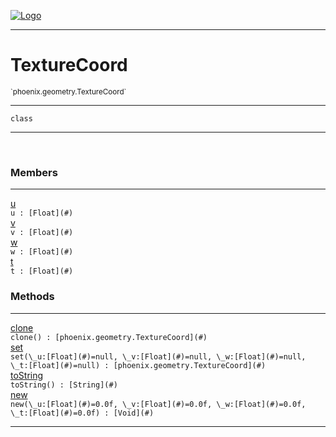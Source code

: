 
[![Logo](../../../images/logo.png)](../../../api/index.html)

---



<h1>TextureCoord</h1>
<small>`phoenix.geometry.TextureCoord`</small>



---

`class`

---

&nbsp;
&nbsp;



<h3>Members</h3> <hr/><span class="member apipage">
                <a name="u"><a class="lift" href="#u">u</a></a><div class="clear"></div><code class="signature apipage">u : [Float](#)</code><br/></span>
            <span class="small_desc_flat"></span><span class="member apipage">
                <a name="v"><a class="lift" href="#v">v</a></a><div class="clear"></div><code class="signature apipage">v : [Float](#)</code><br/></span>
            <span class="small_desc_flat"></span><span class="member apipage">
                <a name="w"><a class="lift" href="#w">w</a></a><div class="clear"></div><code class="signature apipage">w : [Float](#)</code><br/></span>
            <span class="small_desc_flat"></span><span class="member apipage">
                <a name="t"><a class="lift" href="#t">t</a></a><div class="clear"></div><code class="signature apipage">t : [Float](#)</code><br/></span>
            <span class="small_desc_flat"></span>





<h3>Methods</h3> <hr/><span class="method apipage">
            <a name="clone"><a class="lift" href="#clone">clone</a></a> <div class="clear"></div><code class="signature apipage">clone() : [phoenix.geometry.TextureCoord](#)</code><br/><span class="small_desc_flat"></span>
        </span>
    <span class="method apipage">
            <a name="set"><a class="lift" href="#set">set</a></a> <div class="clear"></div><code class="signature apipage">set(\_u:[Float](#)<span>=null</span>, \_v:[Float](#)<span>=null</span>, \_w:[Float](#)<span>=null</span>, \_t:[Float](#)<span>=null</span>) : [phoenix.geometry.TextureCoord](#)</code><br/><span class="small_desc_flat"></span>
        </span>
    <span class="method apipage">
            <a name="toString"><a class="lift" href="#toString">toString</a></a> <div class="clear"></div><code class="signature apipage">toString() : [String](#)</code><br/><span class="small_desc_flat"></span>
        </span>
    <span class="method apipage">
            <a name="new"><a class="lift" href="#new">new</a></a> <div class="clear"></div><code class="signature apipage">new(\_u:[Float](#)<span>=0.0f</span>, \_v:[Float](#)<span>=0.0f</span>, \_w:[Float](#)<span>=0.0f</span>, \_t:[Float](#)<span>=0.0f</span>) : [Void](#)</code><br/><span class="small_desc_flat"></span>
        </span>
    





---

&nbsp;
&nbsp;
&nbsp;
&nbsp;